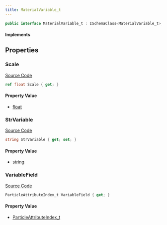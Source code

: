 ```yaml
---
title: MaterialVariable_t
---
```


```csharp
public interface MaterialVariable_t : ISchemaClass<MaterialVariable_t>, ISchemaField, ISchemaClass, INativeHandle
```

#### Implements

## Properties

### Scale

[Source Code](https://github.com/swiftly-solution/swiftlys2/blob/beta/managed/src/SwiftlyS2.Generated/Schemas/Interfaces/MaterialVariable_t.cs#L20)

```csharp
ref float Scale { get; }
```

#### Property Value

- [float](https://learn.microsoft.com/dotnet/api/system.single)

### StrVariable

[Source Code](https://github.com/swiftly-solution/swiftlys2/blob/beta/managed/src/SwiftlyS2.Generated/Schemas/Interfaces/MaterialVariable_t.cs#L16)

```csharp
string StrVariable { get; set; }
```

#### Property Value

- [string](https://learn.microsoft.com/dotnet/api/system.string)

### VariableField

[Source Code](https://github.com/swiftly-solution/swiftlys2/blob/beta/managed/src/SwiftlyS2.Generated/Schemas/Interfaces/MaterialVariable_t.cs#L18)

```csharp
ParticleAttributeIndex_t VariableField { get; }
```

#### Property Value

- [ParticleAttributeIndex_t](/docs/api/shared/schemadefinitions/particleattributeindex_t)


